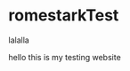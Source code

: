# romestarkTest
<!DOCTYPE html>
<body>
  lalalla
  <p>
    hello this is my testing website
  </p>
  </body
</html>
